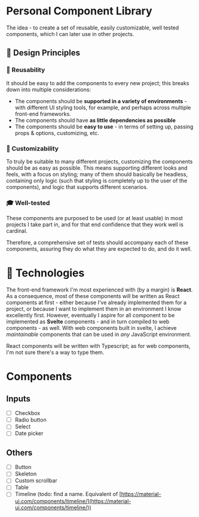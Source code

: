 # Personal Component Library

The idea - to create a set of reusable, easily customizable, well tested components, which I can later use in other projects.

## 🎯 Design Principles

### 🏺 Reusability

It should be easy to add the components to every new project; this breaks down into multiple considerations: 

- The components should be **supported in a variety of environments** - with different UI styling tools, for example, and perhaps across multiple front-end frameworks.
- The components should have **as little dependencies as possible**
- The components should be **easy to use** - in terms of setting up, passing props & options, customizing, etc.

### 🧩 Customizability

To truly be suitable to many different projects, customizing the components should be as easy as possible. This means supporting different looks and feels, with a focus on styling; many of them should basically be headless, containing only logic (such that styling is completely up to the user of the components), and logic that supports different scenarios.

### 🎓 Well-tested

These components are purposed to be used (or at least usable) in most projects I take part in, and for that end confidence that they work well is cardinal.

Therefore, a comprehensive set of tests should accompany each of these components, assuring they do what they are expected to do, and do it well.

# 🏯 Technologies

The front-end framework I'm most experienced with (by a margin) is **React**. As a consequence, most of these components will be written as React components at first - either because I've already implemented them for a project, or because I want to implement them in an environment I know excellently first. However, eventually I aspire for all component to be implemented as **Svelte** components - and in turn compiled to web components - as well. With web components built in svelte, I achieve *maintainable* components that can be used in *any* JavaScript environment. 

React components will be written with Typescript; as for web components, I'm not sure there's a way to type them.

# Components

## Inputs

- [ ] Checkbox
- [ ] Radio button
- [ ] Select
- [ ] Date picker

## Others 

- [ ] Button
- [ ] Skeleton
- [ ] Custom scrollbar
- [ ] Table
- [ ] Timeline (todo: find a name. Equivalent of [https://material-ui.com/components/timeline/](https://material-ui.com/components/timeline/))
